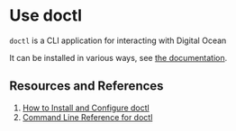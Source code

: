 # Use doctl

`doctl` is a CLI application for interacting with Digital Ocean

It can be installed in various ways, see [the documentation][INSTALL].

## Resources and References

1. [How to Install and Configure doctl][INSTALL]
1. [Command Line Reference for doctl](https://docs.digitalocean.com/reference/doctl/reference/)

[INSTALL]: https://docs.digitalocean.com/reference/doctl/how-to/install/
